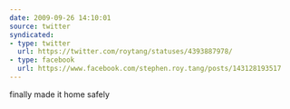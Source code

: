 ```yaml
---
date: 2009-09-26 14:10:01
source: twitter
syndicated:
- type: twitter
  url: https://twitter.com/roytang/statuses/4393887978/
- type: facebook
  url: https://www.facebook.com/stephen.roy.tang/posts/143128193517
---
```


finally made it home safely